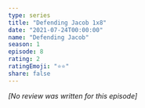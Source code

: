 ```yaml
---
type: series
title: "Defending Jacob 1x8"
date: "2021-07-24T00:00:00"
name: "Defending Jacob"
season: 1
episode: 8
rating: 2
ratingEmoji: "⭐️⭐️"
share: false
---
```


_[No review was written for this episode]_
